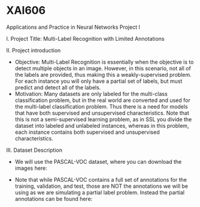 # XAI606
Applications and Practice in Neural Networks Project I

I. Project Title: Multi-Label Recognition with Limited Annotations

II. Project introduction
  - Objective: Multi-Label Recognition is essentially when the objective is to detect multiple objects in an image. However, in this scenario, not all of the labels are provided, thus making this a weakly-supervised problem. For each instance you will only have a partial set of labels, but must predict and detect all of the labels.
  - Motivation: Many datasets are only labeled for the multi-class classification problem, but in the real world are converted and used for the multi-label classification problem. Thus there is a need for models that have both supervised and unsupervised characteristics. Note that this is not a semi-supervised learning problem, as in SSL you divide the dataset into labeled and unlabeled instances, whereas in this problem, each instance contains both supervised and unsupervised characteristics.

III. Dataset Description
  - We will use the PASCAL-VOC dataset, where you can download the images here:

  - Note that while PASCAL-VOC contains a full set of annotations for the training, validation, and test, those are NOT the annotations we will be using as we are simulating a partial label problem. Instead the partial annotations can be found here:
